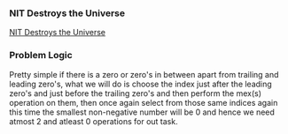 ### NIT Destroys the Universe
[NIT Destroys the Universe](https://codeforces.com/problemset/problem/1696/B)

### Problem Logic
Pretty simple if there is a zero or zero's in between apart from trailing and leading zero's, what we will do is choose the index just after the leading zero's and just before the trailing zero's and then perform the mex(s) operation on them, then once again select from those same indices again this time the smallest non-negative number will be 0 and hence we need atmost 2 and atleast 0 operations for out task.